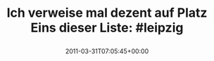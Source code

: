 ---
retweeted: false
source: <a href="http://twitter.com/#!/download/ipad" rel="nofollow">Twitter for iPad</a>
entities:
  hashtags:
  - text: leipzig
    indices:
    - '73'
    - '81'
  symbols: []
  user_mentions: []
  urls:
  - url: http://t.co/gGnCw2m
    expanded_url: http://www.guardian.co.uk/travel/2011/mar/19/germany-munich-frankfurt-dresden-leipzig?CMP=twt_gu
    display_url: guardian.co.uk/travel/2011/ma…
    indices:
    - '53'
    - '72'
display_text_range:
- '0'
- '81'
favorite_count: '0'
id_str: '53352261388222464'
truncated: false
retweet_count: '1'
id: '53352261388222464'
possibly_sensitive: false
created_at: Thu Mar 31 07:05:45 +0000 2011
favorited: false
full_text: 'Ich verweise mal dezent auf Platz Eins dieser Liste:  #leipzig'
lang: de
quote_url: http://www.guardian.co.uk/travel/2011/mar/19/germany-munich-frankfurt-dresden-leipzig?CMP=twt_gu
tags:
- leipzig
- pesos/twitter
date: '2011-03-31T07:05:45+00:00'
src: https://twitter.com/bascht/status/53352261388222464
original_url: https://twitter.com/bascht/status/53352261388222464
type: twitter_tweet
text: 'Ich verweise mal dezent auf Platz Eins dieser Liste:  #leipzig'
title: 'Ich verweise mal dezent auf Platz Eins dieser Liste:  #leipzig

  '

---